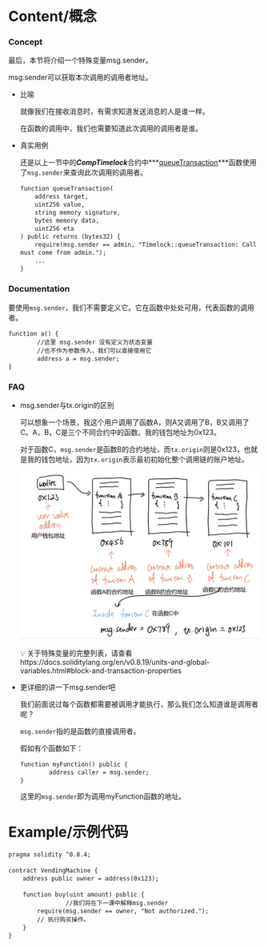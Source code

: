 # Content/概念

### Concept

最后，本节将介绍一个特殊变量msg.sender。

msg.sender可以获取本次调用的调用者地址。

- 比喻
    
    就像我们在接收消息时，有需求知道发送消息的人是谁一样。
    
    在函数的调用中，我们也需要知道此次调用的调用者是谁。
    
- 真实用例
    
    还是以上一节中的***CompTimelock***合约中***[queueTransaction](https://github.com/OpenZeppelin/openzeppelin-contracts/blob/9ef69c03d13230aeff24d91cb54c9d24c4de7c8b/contracts/mocks/compound/CompTimelock.sol#L102-L120)***函数使用了`msg.sender`来查询此次调用的调用者。
    
    ```solidity
    function queueTransaction(
        address target,
        uint256 value,
        string memory signature,
        bytes memory data,
        uint256 eta
    ) public returns (bytes32) {
        require(msg.sender == admin, "Timelock::queueTransaction: Call must come from admin.");
        ...
    }
    ```
    

### Documentation

要使用`msg.sender`，我们不需要定义它。它在函数中处处可用，代表函数的调用者。

```solidity
function a() {
		//这里 msg.sender 没有定义为状态变量
		//也不作为参数传入，我们可以直接使用它
		address a = msg.sender;
}
```

### FAQ

- msg.sender与tx.origin的区别
    
    可以想象一个场景，我这个用户调用了函数A，则A又调用了B，B又调用了C。A，B，C是三个不同合约中的函数。我的钱包地址为0x123。
    
    对于函数C，`msg.sender`是函数B的合约地址，而`tx.origin`则是0x123，也就是我的钱包地址，因为`tx.origin`表示最初初始化整个调用链的账户地址。
    
    ![Untitled](./img/3-1.png)
    
    <aside>
    💡 关于特殊变量的完整列表，请查看https://docs.soliditylang.org/en/v0.8.19/units-and-global-variables.html#block-and-transaction-properties
    
    </aside>
    
- 更详细的讲一下msg.sender吧
    
    我们前面说过每个函数都需要被调用才能执行，那么我们怎么知道谁是调用者呢？
    
    `msg.sender`指的是函数的直接调用者。
    
    假如有个函数如下：
    
    ```solidity
    function myFunction() public { 
    		address caller = msg.sender;
    }
    ```
    
    这里的`msg.sender`即为调用myFunction函数的地址。
    

# Example/示例代码

```solidity
pragma solidity ^0.8.4;

contract VendingMachine {
    address public owner = address(0x123);

    function buy(uint amount) public {
				//我们将在下一课中解释msg.sender
        require(msg.sender == owner, "Not authorized.");
        // 执行购买操作。
    }
}
```
